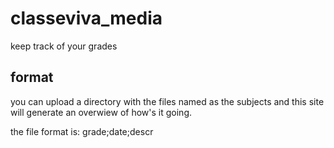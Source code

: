# classeviva_media
keep track of your grades


## format
you can upload a directory with the files named as the subjects and this site will generate an overwiew of how's it going.

the file format is:
    grade;date;descr
